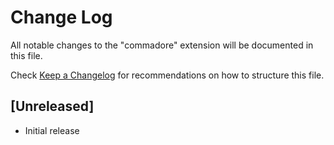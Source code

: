 # Change Log

All notable changes to the "commadore" extension will be documented in this file.

Check [Keep a Changelog](http://keepachangelog.com/) for recommendations on how to structure this file.

## [Unreleased]

- Initial release